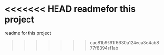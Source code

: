 <<<<<<< HEAD
readmefor this project
=======
readme for this project
>>>>>>> cac81b9691f6630a124eca3e4ab877f8394ef1ab

